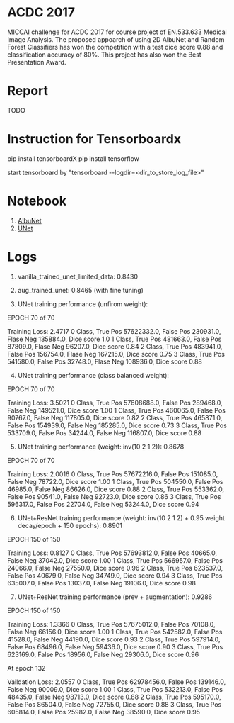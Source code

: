 # ACDC 2017
MICCAI challenge for ACDC 2017 for course project of EN.533.633 Medical Image Analysis. The proposed appoarch of using 2D AlbuNet and Random Forest Classifiers has won the competition with a test dice score 0.88 and classification accuracy of 80%. This project has also won the Best Presentation Award.

# Report
TODO

# Instruction for Tensorboardx

pip install tensorboardX
pip install tensorflow

start tensorboard by "tensorboard --logdir=<dir_to_store_log_file>"

# Notebook
1. [AlbuNet](code\ResUnet.ipynb)
2. [UNet](code\UNet.ipynb)

# Logs
1. vanilla_trained_unet_limited_data: 0.8430

2. aug_trained_unet: 0.8465 (with fine tuning)

3. UNet training performance (unfirom weight):

EPOCH 70 of 70

Training Loss: 2.4717
0 Class, True Pos 57622332.0, False Pos 230931.0, Flase Neg 135884.0, Dice score 1.0
1 Class, True Pos 481663.0, False Pos 87809.0, Flase Neg 96207.0, Dice score 0.84
2 Class, True Pos 483941.0, False Pos 156754.0, Flase Neg 167215.0, Dice score 0.75
3 Class, True Pos 541580.0, False Pos 32748.0, Flase Neg 108936.0, Dice score 0.88

4. UNet training performance (class balanced weight):

EPOCH 70 of 70

Training Loss: 3.5021
0 Class, True Pos 57608688.0, False Pos 289468.0, False Neg 149521.0, Dice score 1.00
1 Class, True Pos 460065.0, False Pos 90767.0, False Neg 117805.0, Dice score 0.82
2 Class, True Pos 465871.0, False Pos 154939.0, False Neg 185285.0, Dice score 0.73
3 Class, True Pos 533709.0, False Pos 34244.0, False Neg 116807.0, Dice score 0.88

5. UNet training performance (weight: inv(10 2 1 2)): 0.8678

EPOCH 70 of 70

Training Loss: 2.0016
0 Class, True Pos 57672216.0, False Pos 151085.0, False Neg 78722.0, Dice score 1.00
1 Class, True Pos 504550.0, False Pos 46985.0, False Neg 86626.0, Dice score 0.88
2 Class, True Pos 553362.0, False Pos 90541.0, False Neg 92723.0, Dice score 0.86
3 Class, True Pos 596317.0, False Pos 22704.0, False Neg 53244.0, Dice score 0.94

6. UNet+ResNet training performance (weight: inv(10 2 1 2) + 0.95 weight decay/epoch + 150 epochs): 0.8901

EPOCH 150 of 150

Training Loss: 0.8127
0 Class, True Pos 57693812.0, False Pos 40665.0, False Neg 37042.0, Dice score 1.00
1 Class, True Pos 566957.0, False Pos 24066.0, False Neg 27550.0, Dice score 0.96
2 Class, True Pos 623537.0, False Pos 40679.0, False Neg 34749.0, Dice score 0.94
3 Class, True Pos 635007.0, False Pos 13037.0, False Neg 19106.0, Dice score 0.98

7. UNet+ResNet training performance (prev + augmentation): 0.9286

EPOCH 150 of 150

Training Loss: 1.3366
0 Class, True Pos 57675012.0, False Pos 70108.0, False Neg 66156.0, Dice score 1.00
1 Class, True Pos 542582.0, False Pos 41528.0, False Neg 44190.0, Dice score 0.93
2 Class, True Pos 597914.0, False Pos 68496.0, False Neg 59436.0, Dice score 0.90
3 Class, True Pos 623169.0, False Pos 18956.0, False Neg 29306.0, Dice score 0.96

At epoch 132 

Vaildation Loss: 2.0557
0 Class, True Pos 62978456.0, False Pos 139146.0, False Neg 90009.0, Dice score 1.00
1 Class, True Pos 532213.0, False Pos 48435.0, False Neg 98713.0, Dice score 0.88
2 Class, True Pos 595170.0, False Pos 86504.0, False Neg 72755.0, Dice score 0.88
3 Class, True Pos 605814.0, False Pos 25982.0, False Neg 38590.0, Dice score 0.95
